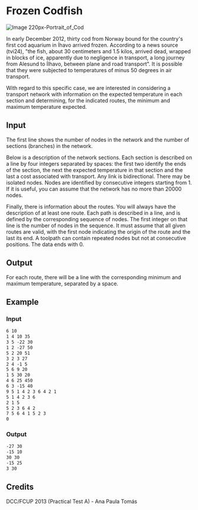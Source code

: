 Frozen Codfish
====================

![Image 220px-Portrait_of_Cod](./220px-Portrait_of_Cod.jpg)


In early December 2012, thirty cod from Norway bound for the country's first cod aquarium in Íhavo arrived frozen. According to a news source (tvi24), "the fish, about 30 centimeters and 1.5 kilos, arrived dead, wrapped in blocks of ice, apparently due to negligence in transport, a long journey from Alesund to Ílhavo, between plane and road transport". It is possible that they were subjected to temperatures of minus 50 degrees in air transport.

With regard to this specific case, we are interested in considering a transport network with information on the expected temperature in each section and determining, for the indicated routes, the minimum and maximum temperature expected.


Input
-----

The first line shows the number of nodes in the network and the number of sections (branches) in the network.

Below is a description of the network sections. Each section is described on a line by four integers separated by spaces: the first two identify the ends of the section, the next the expected temperature in that section and the last a cost associated with transport. Any link is bidirectional. There may be isolated nodes. Nodes are identified by consecutive integers starting from 1. If it is useful, you can assume that the network has no more than 20000 nodes.

Finally, there is information about the routes. You will always have the description of at least one route. Each path is described in a line, and is defined by the corresponding sequence of nodes. The first integer on that line is the number of nodes in the sequence. It must assume that all given routes are valid, with the first node indicating the origin of the route and the last its end. A toolpath can contain repeated nodes but not at consecutive positions. The data ends with 0.


Output
------

For each route, there will be a line with the corresponding minimum and maximum temperature, separated by a space.


Example
-------

### Input

```txt
6 10
1 4 10 35
3 5 -22 30
1 2 -27 50
5 2 20 51
3 2 3 27
2 4 -1 5
5 6 9 20
1 5 30 20
4 6 25 450
6 3 -15 40
9 5 1 4 2 3 6 4 2 1
5 1 4 2 3 6
2 1 5
5 2 3 6 4 2
7 5 6 4 1 5 2 3
0
```

### Output

```txt
-27 30
-15 10
30 30
-15 25
3 30
```

  
Credits
--------

DCC/FCUP 2013 (Practical Test A) - Ana Paula Tomás